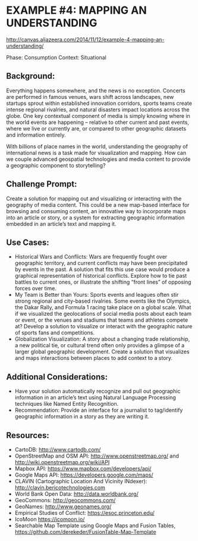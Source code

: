 EXAMPLE #4: MAPPING AN UNDERSTANDING
====================================

http://canvas.aljazeera.com/2014/11/12/example-4-mapping-an-understanding/

Phase: Consumption
Context: Situational 


## Background:

Everything happens somewhere, and the news is no exception. Concerts are performed in famous venues, wars shift across landscapes, new startups sprout within established innovation corridors, sports teams create intense regional rivalries, and natural disasters impact locations across the globe. One key contextual component of media is simply knowing where in the world events are happening – relative to other current and past events, where we live or currently are, or compared to other geographic datasets and information entirely.

With billions of place names in the world, understanding the geography of international news is a task made for visualization and mapping. How can we couple advanced geospatial technologies and media content to provide a geographic component to storytelling?

## Challenge Prompt:

Create a solution for mapping out and visualizing or interacting with the geography of media content. This could be a new map-based interface for browsing and consuming content, an innovative way to incorporate maps into an article or story, or a system for extracting geographic information embedded in an article’s text and mapping it.

## Use Cases:

* Historical Wars and Conflicts: Wars are frequently fought over geographic territory, and current conflicts may have been precipitated by events in the past. A solution that fits this use case would produce a graphical representation of historical conflicts. Explore how to tie past battles to current ones, or illustrate the shifting “front lines” of opposing forces over time.
* My Team is Better than Yours: Sports events and leagues often stir strong regional and city-based rivalries. Some events like the Olympics, the Dakar Rally, and Formula 1 racing take place on a global scale. What if we visualized the geolocations of social media posts about each team or event, or the venues and stadiums that teams and athletes compete at? Develop a solution to visualize or interact with the geographic nature of sports fans and competitions.
* Globalization Visualization:  A story about a changing trade relationship, a new political tie, or cultural trend often only provides a glimpse of a larger global geographic development. Create a solution that visualizes and maps interactions between places to add context to a story.

## Additional Considerations:

* Have your solution automatically recognize and pull out geographic information in an article’s text using Natural Language Processing techniques like Named Entity Recognition.
* Recommendation: Provide an interface for a journalist to tag/identify geographic information in a story as they are writing it.
 

## Resources:

* CartoDB: http://www.cartodb.com/
* OpenStreetMap and OSM API: http://www.openstreetmap.org/ and http://wiki.openstreetmap.org/wiki/API
* Mapbox API: https://www.mapbox.com/developers/api/
* Google Maps API: https://developers.google.com/maps/
* CLAVIN (Cartographic Location And Vicinity INdexer): http://clavin.bericotechnologies.com
* World Bank Open Data: http://data.worldbank.org/
* GeoCommons: http://geocommons.com/
* GeoNames: http://www.geonames.org/
* Empirical Studies of Conflict: https://esoc.princeton.edu/
* IcoMoon https://icomoon.io/
* Searchable Map Template using Google Maps and Fusion Tables, https://github.com/derekeder/FusionTable-Map-Template
